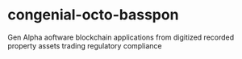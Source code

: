 # congenial-octo-basspon
Gen Alpha aoftware blockchain applications from digitized recorded property assets trading regulatory compliance
